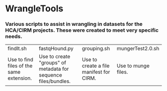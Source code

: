 <h1>WrangleTools</h1>
<h3>Various scripts to assist in wrangling in datasets for the HCA/CIRM projects. These were created to meet very specific needs.</h3>

<table>
<tr>
<td>findIt.sh</td> 
<td>fastqHound.py</td>
<td>grouping.sh</td> 
<td>mungerTest2.0.sh</td>
</tr>
<tr>  
<td>Use to find files of the same extension.</td> 
<td>Use to create "groups" of metadata for sequence files/bundles.</td>
<td>Use to create a file manifest for CIRM.</td>
<td>Use to munge files.</td>
</tr>
</table>
